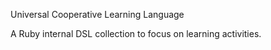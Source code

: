 Universal Cooperative Learning Language 


A Ruby internal DSL collection to focus on learning activities.
 
